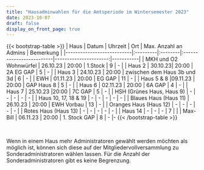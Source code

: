 ```yaml
---
title: "Hausadminwahlen für die Amtsperiode im Wintersemester 2023"
date: 2023-10-07
draft: false
display_on_front_page: true
---
```


{{< bootstrap-table >}}
| Haus                      | Datum    | Uhrzeit | Ort                      | Max. Anzahl an Admins | Bemerkung |
|---------------------------|:---------|:--------|:-------------------------|----------------------:|-----------|
| MKH und O2 Wohnwürfel     | 26.10.23 | 20:00   | 1.Stock         | 9                     |     -      |
| Haus 2                    | 30.10.23| 20:00 | 2A EG GAP    | 5                     |   -        |
| Haus 3                    | 24.10.23 | 20:00   | zwischen dem Haus 3b und 3d | 6                   |   -        |
| EWH                       | 01.11.23             | 20:00        | EG GAP                                | 11                    |    -       |
| Haus 5 & 8              |09.11.23               | 20:00         | GAP Haus 8                                  | 5                     |     -      |
| Haus 6                    | 02.11.23      |  20:00     |     6A  GAP                                | 4                     |    -       |
| Haus 7                    | 25.10.23           |20:00         |     7C GAP                              | 5                     |    -       |
| HSH (Grünes Haus, Haus 9) |   -       |    -     |           -               |          -             |     -      |
| Haus 10, 17, 18 & 19      |  -     |    -      |              -                               | -                    |    -       |
| Blaues Haus (Haus 11)     | 26.10.23   |   20:00 |   EWH Vorbau  |  13                 |      -     |
| Oranges Haus (Haus 12)    |  -        |     -    |          -                |             -          |     -      |
| Rotes Haus (Haus 13)      |    -      |    -     |             -             |            -           |      -     |
| Haus 14                   |     -    |     -        |                   -                                         | 7                    |           |
| Max-Bill                  |     06.11.23      |     20:00      |  1. Stock GAP                                         | 8                     |      -     |-
{{< /bootstrap-table >}}

&nbsp;

Wenn in einem Haus mehr Administratoren gewählt werden möchten als möglich ist, können sich diese auf der
Mitgliedervollversammlung zu Sonderadministratoren wählen lassen. Für die Anzahl der Sonderadministratoren gibt es keine
Begrenzung.

